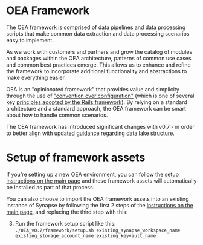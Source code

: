 # OEA Framework
The OEA framework is comprised of data pipelines and data processing scripts that make common data extraction and data processing scenarios easy to implement.

As we work with customers and partners and grow the catalog of modules and packages within the OEA architecture, patterns of common use cases and common best practices emerge. This allows us to enhance and refine the framework to incorporate additional functionality and abstractions to make everything easier.

OEA is an "opinionated framework" that provides value and simplicity through the use of ["convention over configuration"](https://rubyonrails.org/doctrine/#convention-over-configuration) (which is one of several key [principles adopted by the Rails framework](https://rubyonrails.org/doctrine/)). By relying on a standard architecture and a standard approach, the OEA framework can be smart about how to handle common scenarios.

The OEA framework has introduced significant changes with v0.7 - in order to better align with [updated guidance regarding data lake structure](https://learn.microsoft.com/en-us/azure/cloud-adoption-framework/scenarios/cloud-scale-analytics/best-practices/data-lake-zones).

# Setup of framework assets
If you're setting up a new OEA environment, you can follow the [setup instructions on the main page](https://github.com/microsoft/OpenEduAnalytics#setup) and these framework assets will automatically be installed as part of that process.

You can also choose to import the OEA framework assets into an existing instance of Synapse by following the first 2 steps of the [instructions on the main page](https://github.com/microsoft/OpenEduAnalytics#setup), and replacing the third step with this:

3) Run the framework setup script like this: \
`./OEA_v0.7/framework/setup.sh existing_synapse_workspace_name existing_storage_account_name existing_keyvault_name`
